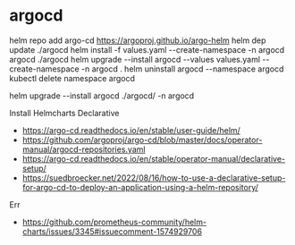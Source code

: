 # argocd
helm repo add argo-cd https://argoproj.github.io/argo-helm
helm dep update ./argocd
helm install -f values.yaml --create-namespace -n argocd argocd ./argocd
helm upgrade --install argocd --values values.yaml --create-namespace -n argocd .
helm uninstall argocd --namespace argocd
kubectl delete namespace argocd

helm upgrade --install argocd ./argocd/ -n argocd





Install Helmcharts Declarative
- https://argo-cd.readthedocs.io/en/stable/user-guide/helm/
- https://github.com/argoproj/argo-cd/blob/master/docs/operator-manual/argocd-repositories.yaml
- https://argo-cd.readthedocs.io/en/stable/operator-manual/declarative-setup/
- https://suedbroecker.net/2022/08/16/how-to-use-a-declarative-setup-for-argo-cd-to-deploy-an-application-using-a-helm-repository/

Err
- https://github.com/prometheus-community/helm-charts/issues/3345#issuecomment-1574929706